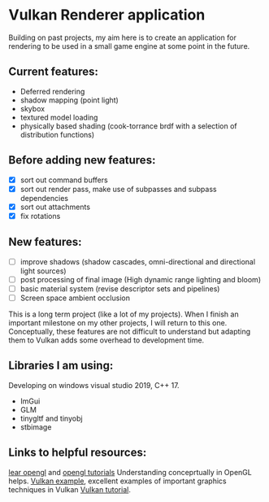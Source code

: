 # Vulkan Renderer application

Building on past projects, my aim here is to create an application for rendering to be used in a small game engine at some point in the future.

## Current features:
- Deferred rendering
- shadow mapping (point light)
- skybox
- textured model loading
- physically based shading (cook-torrance brdf with a selection of distribution functions)

## Before adding new features:
- [x] sort out command buffers
- [x] sort out render pass, make use of subpasses and subpass dependencies
- [x] sort out attachments
- [x] fix rotations

## New features:
- [ ] improve shadows (shadow cascades, omni-directional and directional light sources)
- [ ] post processing of final image (High dynamic range lighting and bloom)
- [ ] basic material system (revise descriptor sets and pipelines)
- [ ] Screen space ambient occlusion

This is a long term project (like a lot of my projects). When I finish an important milestone on my other projects, I will return to this one.
Conceptually, these features are not difficult to understand but adapting them to Vulkan adds some overhead to development time. 

## Libraries I am using:
Developing on windows visual studio 2019, C++ 17.
* ImGui
* GLM
* tinygltf and tinyobj
* stbimage

## Links to helpful resources:
[lear opengl](https://learnopengl.com/) and [opengl tutorials](http://www.opengl-tutorial.org/) Understanding conceprtually in OpenGL helps.
[Vulkan example](https://github.com/SaschaWillems/Vulkan), excellent examples of important graphics techniques in Vulkan
[Vulkan tutorial](https://vulkan-tutorial.com/Introduction).
